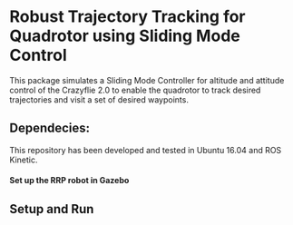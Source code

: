 # Robust Trajectory Tracking for Quadrotor using Sliding Mode Control

This package simulates a Sliding Mode Controller for altitude and attitude control of the Crazyflie 2.0 to enable the quadrotor to track desired trajectories and visit a set of desired waypoints.


## Dependecies:
This repository has been developed and tested in Ubuntu 16.04 and ROS Kinetic.

#### Set up the RRP robot in Gazebo


## Setup and Run
